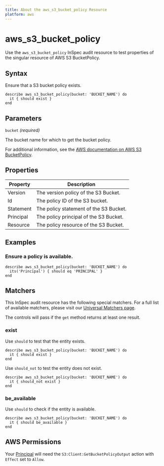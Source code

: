 ```yaml
---
title: About the aws_s3_bucket_policy Resource
platform: aws
---
```


# aws_s3_bucket_policy

Use the `aws_s3_bucket_policy` InSpec audit resource to test properties of the singular resource of AWS S3 BucketPolicy.

## Syntax

Ensure that a S3 bucket policy exists.

    describe aws_s3_bucket_policy(bucket: 'BUCKET_NAME') do
      it { should exist }
    end

## Parameters

`bucket` _(required)_

The bucket name for which to get the bucket policy.

For additional information, see the [AWS documentation on AWS S3 BucketPolicy](https://docs.aws.amazon.com/AWSCloudFormation/latest/UserGuide/aws-properties-s3-policy.html).

## Properties

| Property | Description |
| --- | --- |
| Version | The version policy of the S3 Bucket. |
| Id | The policy ID of the S3 bucket. |
| Statement | The policy statement of the S3 Bucket. |
| Principal | The policy principal of the S3 Bucket. |
| Resource | The policy resource of the S3 Bucket. |


## Examples

### Ensure a policy is available.

    describe aws_s3_bucket_policy(bucket: 'BUCKET_NAME') do
      its('Principal') { should eq 'PRINCIPAL' }
    end

## Matchers

This InSpec audit resource has the following special matchers. For a full list of available matchers, please visit our [Universal Matchers page](https://www.inspec.io/docs/reference/matchers/).

The controls will pass if the `get` method returns at least one result.

### exist

Use `should` to test that the entity exists.

    describe aws_s3_bucket_policy(bucket: 'BUCKET_NAME') do
      it { should exist }
    end

Use `should_not` to test the entity does not exist.

    describe aws_s3_bucket_policy(bucket: 'BUCKET_NAME') do
      it { should_not exist }
    end

### be_available

Use `should` to check if the entity is available.

    describe aws_s3_bucket_policy(bucket: 'BUCKET_NAME') do
      it { should be_available }
    end

## AWS Permissions

Your [Principal](https://docs.aws.amazon.com/IAM/latest/UserGuide/intro-structure.html#intro-structure-principal) will need the `S3:Client:GetBucketPolicyOutput` action with `Effect` set to `Allow`.